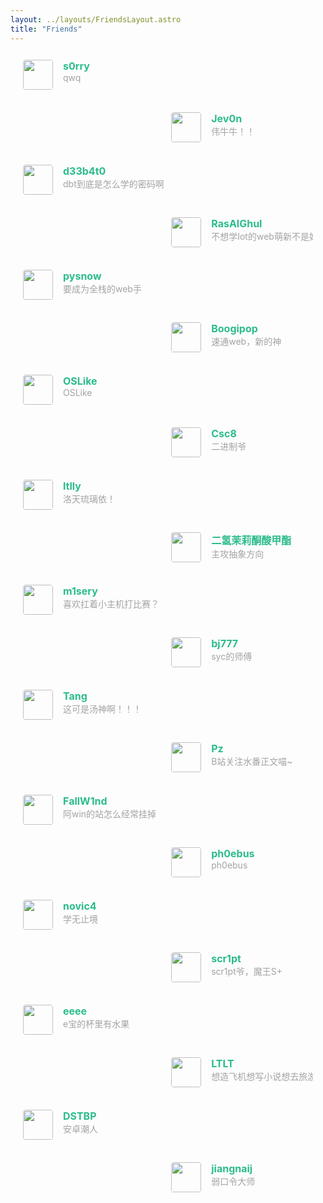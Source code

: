 ```yaml
---
layout: ../layouts/FriendsLayout.astro
title: "Friends"
---
```


<meta name="referrer" content="no-referrer" />
<div class="post-body">
   <div id="links">
      <style>
         .links-content{
         margin-top:1rem;
         }
         .link-navigation::after {
         content: " ";
         display: block;
         clear: both;
         }
         .card {
         width: 45%;
         font-size: 1rem;
         padding: 10px 20px;
         border-radius: 4px;
         transition-duration: 0.15s;
         margin-bottom: 1rem;
         display:flex;
         }
         .card:nth-child(odd) {
         float: left;
         }
         .card:nth-child(even) {
         float: right;
         }
         .card:hover {
         transform: scale(1.1);
         box-shadow: 0 2px 6px 0 rgba(0, 0, 0, 0.12), 0 0 6px 0 rgba(0, 0, 0, 0.04);
         }
         .card a {
         border:none;
         }
         .card .ava {
         width: 3rem!important;
         height: 3rem!important;
         margin:0!important;
         margin-right: 1em!important;
         border-radius:4px;
         }
         .card .card-header {
         font-style: italic;
         overflow: hidden;
         width: 100%;
         }
         .card .card-header a {
         font-style: normal;
         color: #2bbc8a;
         font-weight: bold;
         text-decoration: none;
         }
         .card .card-header a:hover {
         color: #d480aa;
         text-decoration: none;
         }
         .card .card-header .info {
         font-style:normal;
         color:#a3a3a3;
         font-size:14px;
         min-width: 0;
         overflow: hidden;
         white-space: nowrap;
         }
      </style>
      <div class="links-content">
         <div class="link-navigation">
          <!-- 友链模板 -->
          <!-- <div class="card">
            <img class="ava" src="{avatarurl}" />
            <div class="card-header">
                <div>
                  <a href="{link}">{name}</a>
                </div>
                <div class="info">{description}</div>
            </div>
          </div> -->
          <div class="card">
            <img class="ava" src="https://cdn.nlark.com/yuque/0/2024/jpeg/23002651/1708341663229-c76b3390-f6b9-4301-97a6-3b4a91658b2b.jpeg" />
            <div class="card-header">
                <div>
                  <a href="https://s0rry.cn">s0rry</a>
                </div>
                <div class="info">qwq</div>
            </div>
          </div>
          <div class="card">
            <img class="ava" src="https://blog.ras-al-ghul.cn/upload/2022/03/jev0n-e00d17691c6143ff8f0deebe3ff164c9.jpg" />
            <div class="card-header">
                <div>
                  <a href="https://jev0n.com/">Jev0n</a>
                </div>
                <div class="info">伟牛牛！！</div>
            </div>
          </div>
          <div class="card">
            <img class="ava" src="https://d33b4t0.com/img/favicon.jpg" />
            <div class="card-header">
                <div>
                  <a href="https://d33b4t0.com/">d33b4t0</a>
                </div>
                <div class="info">dbt到底是怎么学的密码啊</div>
            </div>
          </div>
          <div class="card">
            <img class="ava" src="https://blog.ras-al-ghul.cn/upload/2022/03/favicon-993d138efc2a4f81848d342d836d073c.jpg" />
            <div class="card-header">
                <div>
                  <a href="https://blog.ras-al-ghul.cn/">RasAlGhul</a>
                </div>
                <div class="info">不想学Iot的web萌新不是好机电人。</div>
            </div>
          </div>
          <div class="card">
            <img class="ava" src="https://pic.pysnow.cn/avator.png" />
            <div class="card-header">
                <div>
                  <a href="https://www.pysnow.cn/">pysnow</a>
                </div>
                <div class="info">要成为全栈的web手</div>
            </div>
          </div>
          <div class="card">
            <img class="ava" src="https://cdn.nlark.com/yuque/0/2024/jpeg/32634994/1706793182327-8ff9b1a8-dc18-480c-8c75-018fbe3d0243.jpeg" />
            <div class="card-header">
                <div>
                  <a href="https://boogipop.com/">Boogipop</a>
                </div>
                <div class="info">速通web，新的神</div>
            </div>
          </div>
          <div class="card">
            <img class="ava" src="https://oslike.github.io/img/txbynq.jpg" />
            <div class="card-header">
                <div>
                  <a href="https://oslike.github.io/">OSLike</a>
                </div>
                <div class="info">OSLike</div>
            </div>
          </div>
          <div class="card">
            <img class="ava" src="https://csc8.github.io/img/avatar.jpg" />
            <div class="card-header">
                <div>
                  <a href="https://csc8.github.io/">Csc8</a>
                </div>
                <div class="info">二进制爷</div>
            </div>
          </div>
          <div class="card">
            <img class="ava" src="https://pic.cnblogs.com/avatar/2696005/20211221153654.png" />
            <div class="card-header">
                <div>
                  <a href="https://www.cnblogs.com/FW-ltlly">ltlly</a>
                </div>
                <div class="info">洛天琉璃依！</div>
            </div>
          </div>
          <div class="card">
            <img class="ava" src="https://pic.cnblogs.com/avatar/1673511/20200206160739.png" />
            <div class="card-header">
                <div>
                  <a href="https://www.cnblogs.com/hed10ne">二氢茉莉酮酸甲酯</a>
                </div>
                <div class="info">主攻抽象方向</div>
            </div>
          </div>
          <div class="card">
            <img class="ava" src="https://cdn.nlark.com/yuque/0/2023/jpeg/26096065/1682879545149-avatar/62804dd5-afe2-46d8-8c9d-9e9b6999c116.jpeg" />
            <div class="card-header">
                <div>
                  <a href="https://www.yuque.com/misery333">m1sery</a>
                </div>
                <div class="info">喜欢扛着小主机打比赛？</div>
            </div>
          </div>
          <div class="card">
            <img class="ava" src="https://picx.zhimg.com/v2-ff6b175126b8ec87b26b5ac64f4d6529_xl.jpg" />
            <div class="card-header">
                <div>
                  <a href="https://jonathanbest7.github.io/">bj777</a>
                </div>
                <div class="info">syc的师傅</div>
            </div>
          </div>
          <div class="card">
            <img class="ava" src="https://arsenetang.com/images/pika2.jpg" />
            <div class="card-header">
                <div>
                  <a href="http://arsenetang.com/">Tang</a>
                </div>
                <div class="info">这可是汤神啊！！！</div>
            </div>
          </div>
          <div class="card">
            <img class="ava" src="https://ppppz.net/img/Friends/P.Z.jpg" />
            <div class="card-header">
                <div>
                  <a href="https://ppppz.net/">Pz</a>
                </div>
                <div class="info">B站关注水番正文喵~</div>
            </div>
          </div>
          <div class="card">
            <img class="ava" src="https://cdn.nlark.com/yuque/0/2024/jpeg/23002651/1708333700748-3372e655-8e2b-42be-bbe4-265521cfe217.jpeg" />
            <div class="card-header">
                <div>
                  <a href="">FallW1nd</a>
                </div>
                <div class="info">阿win的站怎么经常挂掉</div>
            </div>
          </div>
          <div class="card">
            <img class="ava" src="https://cdn.nlark.com/yuque/0/2024/jpeg/23002651/1708333700748-3372e655-8e2b-42be-bbe4-265521cfe217.jpeg" />
            <div class="card-header">
                <div>
                  <a href="https://ph0ebus.github.io/">ph0ebus</a>
                </div>
                <div class="info">ph0ebus</div>
            </div>
          </div>
          <div class="card">
            <img class="ava" src="https://cdn.nlark.com/yuque/0/2024/jpeg/23002651/1708333700748-3372e655-8e2b-42be-bbe4-265521cfe217.jpeg" />
            <div class="card-header">
                <div>
                  <a href="">novic4</a>
                </div>
                <div class="info">学无止境</div>
            </div>
          </div>
          <div class="card">
            <img class="ava" src="https://cdn.nlark.com/yuque/0/2024/jpeg/23002651/1708333700748-3372e655-8e2b-42be-bbe4-265521cfe217.jpeg" />
            <div class="card-header">
                <div>
                  <a href="">scr1pt</a>
                </div>
                <div class="info">scr1pt爷，魔王S+</div>
            </div>
          </div>
          <div class="card">
            <img class="ava" src="https://cdn.nlark.com/yuque/0/2024/jpeg/23002651/1708333700748-3372e655-8e2b-42be-bbe4-265521cfe217.jpeg" />
            <div class="card-header">
                <div>
                  <a href="">eeee</a>
                </div>
                <div class="info">e宝的杯里有水果</div>
            </div>
          </div>
          <div class="card">
            <img class="ava" src="https://cdn.nlark.com/yuque/0/2024/jpeg/23002651/1708333700748-3372e655-8e2b-42be-bbe4-265521cfe217.jpeg" />
            <div class="card-header">
                <div>
                  <a href="">LTLT</a>
                </div>
                <div class="info">想造飞机想写小说想去旅游就是不想打CTF的web狗</div>
            </div>
          </div>
          <div class="card">
            <img class="ava" src="https://cdn.nlark.com/yuque/0/2024/jpeg/23002651/1708333700748-3372e655-8e2b-42be-bbe4-265521cfe217.jpeg" />
            <div class="card-header">
                <div>
                  <a href="https://dstbp.cn/">DSTBP</a>
                </div>
                <div class="info">安卓潮人</div>
            </div>
          </div>
          <div class="card">
            <img class="ava" src="https://cdn.nlark.com/yuque/0/2024/jpeg/23002651/1708333700748-3372e655-8e2b-42be-bbe4-265521cfe217.jpeg" />
            <div class="card-header">
                <div>
                  <a href="">jiangnaij</a>
                </div>
                <div class="info">弱口令大师</div>
            </div>
          </div>
         </div>
      </div>
   </div>
</div>
